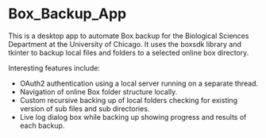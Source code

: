 # Box_Backup_App

This is a desktop app to automate Box backup for the Biological Sciences Department at the University of Chicago. It uses the boxsdk library and tkinter to backup local files and folders to a selected online box directory. 

Interesting features include:
  - OAuth2 authentication using a local server running on a separate thread.
  - Navigation of online Box folder structure locally.
  - Custom recursive backing up of local folders checking for existing version of sub files and sub directories.
  - Live log dialog box while backing up showing progress and results of each backup.
    
